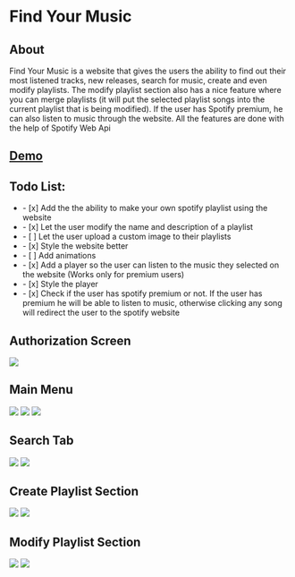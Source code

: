 <h1>Find Your Music</h1>

<h2>About</h2>
<p>Find Your Music is a website that gives the users the ability to find out their most listened tracks, new releases, search for music, create and even modify playlists. The modify playlist section also has a nice feature where you can merge playlists (it will put the selected playlist songs into the current playlist that is being modified). If the user has Spotify premium, he can also listen to music through the website. All the features are done with the help of Spotify Web Api</p>

<a href="https://find-your-music.herokuapp.com"><h2>Demo</h2></a>

<h2>Todo List:</h2>
<ul>
<li> - [x] Add the the ability to make your own spotify playlist using the website</li>
<li> - [x] Let the user modify the name and description of a playlist</li>
<li> - [ ] Let the user upload a custom image to their playlists</li>
<li> - [x] Style the website better</li>
<li> - [ ] Add animations</li>
<li> - [x] Add a player so the user can listen to the music they selected on the website (Works only for premium users)</li>
<li> - [x] Style the player</li> 
<li> - [x] Check if the user has spotify premium or not. If the user has premium he will be able to listen to music, otherwise clicking any song will redirect the user to the spotify website</li>

</ul>
<h2>Authorization Screen</h2>
<img src="https://i.imgur.com/S9BbfbT.png"/>
<h2>Main Menu</h2>
<img src="https://i.imgur.com/aAtvNZC.png"/>
<img src="https://i.imgur.com/pSZ3ffR.png"/>
<img src="https://i.imgur.com/NPwyPDb.png"/>
<h2>Search Tab</h2>
<img src="https://i.imgur.com/tGp3yaL.png"/>
<img src="https://i.imgur.com/S8DmgV1.png"/>
<h2>Create Playlist Section</h2>
<img src="https://i.imgur.com/qFU8Nbi.png"/>
<img src="https://i.imgur.com/Lh9f3xZ.png"/>
<h2>Modify Playlist Section</h2>
<img src="https://i.imgur.com/alpM1vs.png"/>
<img src="https://i.imgur.com/cUZfL98.png"/>